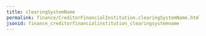 ```yaml
---
title: clearingSystemName
permalink: finance/CreditorFinancialInstitution.clearingSystemName.html
jsonid: finance_creditorfinancialinstitution_clearingsystemname
---
```

